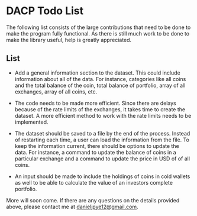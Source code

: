 # DACP Todo List

The following list consists of the large contributions that need to be done to make the program
fully functional. As there is still much work to be done to make the library useful, help is greatly
appreciated.

## List

* Add a general information section to the dataset. This could include information about all of the
data. For instance, categories like all coins and the total balance of the coin, total balance of
portfolio, array of all exchanges, array of all coins, etc.

* The code needs to be made more efficient. Since there are delays because of the rate limits of the
exchanges, it takes time to create the dataset. A more efficient method to work with the rate limits
needs to be implemented.

* The dataset should be saved to a file by the end of the process. Instead of restarting each time,
a user can load the information from the file. To keep the information current, there should be
options to update the data. For instance, a command to update the balance of coins in a particular
exchange and a command to update the price in USD of of all coins.

* An input should be made to include the holdings of coins in cold wallets as well to be able to
calculate the value of an investors complete portfolio.

More will soon come. If there are any questions on the details provided above, please contact me at
danieljpye12@gmail.com.
